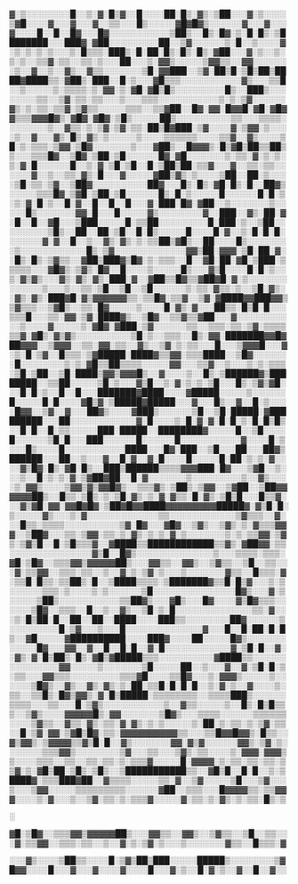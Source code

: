 ▓░▒░░░░░░░░█░░▒░▓░█▒▓░░█░░░░██░█▒░▓▒░▒██░░░▓░▒░░░░▒▓█░░░░▓░░░▓░░░▓░░▒▒░░░█▒░░░░░▓█▓█▓▒░░░░░░▓░░░▓░░░▓░░░░█░░█░░█▓░░░█▓░░░░░░░░░░░▒██▒░░█▒░█▓░▒░█░█▒░▒████████░░░███▓░▓██░░░░░░░░░██░░▒▓░░░░░░▒░█░░▒░░░░▓
░▒░▒░▒░▒░░░▒░█▒▒▒░███▒░█░██░█▒░█▒░█▒░▓██░░░▓░▒░░▒░▒░▒░░▒▒▓░▒▒░░▒▒░▒░░░██░░░▒░▓▓▒░░░░░▒▓▓▒▒░░▓▓░░░░░░░▒░░▓░░▒░░▓▒░░▓▒▒░░░░░░░▒█░▓▓███░░▒▓░██▒█░▒█▒██▒████▓████▒▒░▓██▒░███░░█░▒░░░▓█▒▒▒░░░░░░░░░░░▓▒░░░▒▒█
░░▒░░░░░▒░▒▒▒▒░▒░▓▓░▒░▓█░▓█▒█▒░░░░░░░░░█▒░░███▒░░░░░░░░▒▒░░▒▓░▒▒░▒▒░░░▒░░░▒▒▒░░░░░░░░░░░▒░▒░▒▓░░░░░░▓▒░▒░▒▒░▒▒▓░▒▓▒▒░░░░░▒▒▒░░▒▒▓██░░█▓░▓▓░█▓▓█░▓█░▓█▓▓▒▒▒▓▓▓█▓▒░▓█▓░▓█▓░▒█▒░░░░░██▒░░░░░░░░░░▒▒░░░▒▒▒▒░
░░░░░░░▒░░▓▒▒░▒░▒▓░▒▓░▒▒░██▒█▓███░▒▓░░░░▓░▒▓▓░▒░░░░▒░░▓░░░▓▒░█▒░▓▒░▒░░░░░▒░░░░▒▒▒▒▒▒░░░░▒▒▓░░▓▒░░░░▒█░▒░▒▒▒░▒▓▓░▒█▓░░░░░░░▒░░░▓██▒░░█▓▓▓▒░█▒▓█▒██▒▒██▒▒░░░▒▒▒█▓░░▒█▓░▒██░▒█░░░░░░█▓░▓█░░░░░░░▒░▒▒░▓░▒░▒░
▒░▓░█░░░░░░█░░▒░▓░▒█░▒█░░█░▒██▒██░▒▒▓░░░▓░░▒▒░▒▒░░░░░░▓░░▒░░▒▒░▓▒░█░░░▓░░░░░▓██▒▓▒░▒░░░░▒██░░██░▒░░░░▒█░▒▒░▒▓░░▒██▓░░░░░░░░░░██▓░░░█▒░█▒░▓█░█▒░█░░██▓▒░░░░░▒▒▒█▓░▒▓█░▒██░▒█░░░░░░█▒░█░▒░░░░░█░░░░░░█░█░▒
░▒░▓░█░▒░░█░▓░░█░░█░░█░░░▓░███░█▓░▓██░░▒░░░░░░░▒░░░░░█▒░░░░░░░▓▓░█░░░█░░░░░▓▒░░░░░░░░▓░░███░░▓▒░██░▓░█░░█░░▓█░░░▒███░░░░░█░▒▒██░░░░░░░░░█░███░▒░░▒██░░░░░░░░░▒█▒░░██░░██░▒█░░█░█▒░░░░░█░░░░█░▓░░▒░█░█░█░
░░░░░░▓░▓░░█░░▒░░▓▒░▓▒░▒░▒▒██▒▓█▒░░██░░░░█▒░░░░░░░░▒░░░░░░░░░░░░█▒░▒▓░░░░░░░░░░░░░▓▓▒██░▓▓▓░▒█░██░▓░░█▒░█▒░▒▓▒▒░░▓██▒███▓▒█▓░▒░▒▒▒░░█░░▓█░██░▓█░▒███░▒▒▒▒▒░░░▓█▓▒░▒▓▒░█▓░░█░░░░▒░░░░░█▒░░░▓▒█░░░░█░█░▒░░
▒░▓▒▓▒░░░▓▒░▓▒░▓▒░███░▓░░▓██▒▒█▓▒▒▓██▓█░▓░▒░░░░░░░░░░░░░▒░░░▒░░▒▒░▒█░░▒█░░▒█░░░░░░▒░▒▒░▓▒▒░▒░░▒█░▓▒░░▓▒░▓▒░███▓█░▓▒▓▓▓▓▓▓▒▒░▒▒█▓░▒▒▓░░▒▓░▓████▓▓███▓▓▒▒▓▒▒▒░░▒▓█▒░░▒▒░█▓░░░░░▒░░░░█░▓▒░▓░░░██▒▒░█▒█░█░░░
▒▒▒█░░░▒▒░▓▓░▒▓░████▓▒░░▒█▓░░▒▒▓▒▒▓██░░░▓░░░░░░░░░░░▒░░░░▓░░░░░▒░▓█▓░▓███░▒▓░░░░░░▒▒░░▒▒▒░▒▒░▒▓░▒▒▒▒▒▒▓░▓█▒░▓▒▓▒░░░░░░░░░░▒█░▒░░▒▒▒░░█▒░▓▓░███████▓▓█▓██▓▓▓░░▒▓▓▓░░▒▒░▓▓░▒▒░░▓▒░░▒▓░▒░▒▒░░░█░░░▒▓▓▓█░░░▓
░▒░█░▒▓░░█▒▒▒░▒▓█████░████▓▒▒▓▓░▒▒▒████░░▒█▓░░░░░░░█░░░░░░░░▒░▒░▓█▒▒██▒▒▒▒░░░░░▓▓░░░▒▒▓░░▒░░░▒░▒░▒▒▒░▒█░▒██░░▒█░████▒▓▓▒▓▓▓█▒░░▓░░░░▒░░█▒░▒██████▓▒████████░░▒▒██░░░░░▒█░▒░░░▓▒█░░▒░▓░▒░▒░▒█░░░█▒░▒▓▒▓█░
░░█░█░▒░░█░░█░░░███████▓████░░░░▓█████░░░░░▒░░░░░░█░░░░░█░█░░░░▓█▒▓░▒█████▓█████░░░▓░░░█▒░░▓░░█░▒░░░░█▓▓░░▒▓░░▓░░░██▓▒░░░░▓███▒░░░░░░▒█░░▒█░█████░▓█████████░░░██░░░░░░░░░░░░▓░█░░░░▒░█░▓░▓░█░█░▒░█░█▒█▒
░░█░█░░█░▒▒░░░░░███░█████░░████████▓░░░░░█░░▒█░░░░█░░░░░░▒█░█░░░███░░░░░░█░░░░░░█░░░░░░░░░░░▓░░░░█░▒░░░█▒░░░░█░░░░░░░░░░░████░░░█▓░███░░▒█░░░██░░░██▓▒██████░░░██░░▒░░░▓░░█░▓░░▓░█░░░░█░░░░░█░██░▒░▒░▓░░
░░▓▒█▓░█▒░▓█░█▒░░███▒██████▒▒▒▒▓▓▓███░█▓░░░▒▓█░░▒░░░▒░░█░▒░▒░▓░▒▓██▓██░░█░▓░░░░░░░▒░░░░░░░░░▒░░▓▒░░░░▒░▓▓▒░░░░▒▓▓▒▓▒▓▓█▓▒░░▒▒▒▓▒░▒██▒░▒▓▓░░▒▓██░░▒██▓▓▓▓▓▓██▒░░█▒▒░▒█▒░▒░▒█░▓▒░▒░▓░▓▒▒░█░▓▒░▒█▒█░░░█▒▒▓░
░░▓▒▓█░▓▓░▓▓█▓█▓░▒██▓█▓▓████▓▓▓▓▓▓▓▓▓█████▓░▓▒█░█░▒░░░░░▓▒░░░▒░▓░░░░░░░░░░░░░▒▒░░░░░░░░░░░░▒▓▒▒▒░░▓░░░█▒▒░▒▒▒▒░░░░░░░░░░▒▓░█▓░░░▓█▓░░▒▓▒░░▒▓▒░▒░▓▒▒▒▓▓▓░░▒██▓░░░▒▒░▒▓▓░▒▒░▒░▓▒░▒░▒░▓░▒░░░░░░░▒░▒░▒▒▓▓░▒▓
▒░▒▓▒█░░█░▒█▒▒▒▓░░▓████▒▒████████████▒▒▓▒░▓██▓▓░▒▒░░░░░░░░░░░░░░░▓▒█░░█▓▒░░░░░░░░░░░░░░▒░░░▒▒▒▒░▒▒▒░▓█░▒█▓░░▒▒▒▓▓▒▓▓▓▓▓██▒░░░▓▓▒▒░░▓▓▒░░▒▓▒▒░░▒█░░▒▒░░░▓░▒▒▓▓░░▒▒▒░▒▒░░▒░░▓░▒░▒▓░▒░░░▒░░░░░░░▓▒▒░░█▒▒▒░▓
░▒▒█░█▒▒░▒▒██▒░█░░▒████▒▒▒▒░▒███████▓▒▒█░█▒▓░░░▒░▒░░░░░░▒▒▒░▒░░░░▒░▒░░░░░░▒█░░░░░░░░░░░░░░░█▓▒░░░▓░▒░░░░░▒██▒░░░░░░░░░░░▒▒██▓▒░░░▓█▒░░░█▓░░░░▓▒█▓▒▒▒░░░░░░▒█▓░░▒▒▒░░█░░▒░░▓▒░░▒█░▒░█░░░░░░░░░░░░░░▒▒░▓░░
░▒░█▒██░█░░██░░██░░████░░░░███▒▒░░░░░░░░██▓░░░░░░▒░░░░░░░░░█░▒▓░░░▒░░░█░░░░░░░░░░░░░░▓░░░█░░█░██░█░█▒░░▓█░░░░░▓██████████░░░░███▓░░░░██░░░░░█▓▒░░░░░░░░░░░░█▓░░░▓▓░░▓░░█░░█░█░░▓░█░░░░░░░░░░░░▓░▒█░█░░▓░
░▓▒░▓░█▒██▒░█▒░▓█▒▓█████▒▒▒░░░░░░░░░░▓████▒▒░░░░░░░░░░░░░░░▓▓░░░░░▒░░░░░░░▒█░░░░░██░░▒░░░▓░░▓░▒█░█░▒░▒▒░░░▓▓▒▒▒░░░░░░░░░▒▒▒▓█░░░░▒▒█▓░░░▒░▓▓▓▒░░░░░▒░░░░░░▒█▓▒░░▓▒░░▓▒░▓▒░▒░██░▒▒█░█░█░█░░▒░▓░▒░░▓░░░░▒░
▒▒░░▒▒█▒░█▓▒▓▓▒░▓░█▒█████░▒▒▒▒▒▒▒▒░░▒▒▒▒███▒░░░░░░▒▒▒▒░░░▒▒░░░█░▒▓▒░░░░░░░░░░░▒░░▓▒▒░░░░░▒░░█▒░█▒█▒▒▒░░▒▓▒░░░░▓▓▓▓▓█▒░▓▓░░░░░░░▒█▓▒░░░▒▒▒▒░░░░░░▒▒▒▒▒▒░░░░▒▓▒▒░░▓▒▒░▓▒░▒▒░▓░▓▒░▒░▒░░░░░▒░██░▒░▒▒░▒░▒▓░▒▒
░░█░▒▓░▓▓░▒▓█▒█▓░▒▒░▓▓▓▓▓▓▓▓▓▓▒▒░░░▒▒█▓▓█▓▓▒░█▒▒░░▓▒▓▓▒░▒▓▓▓▓▒▒▓▒█░█░░▓▒░░░░░░░▓▓░▓▒▓░░░░░░▓▓▒░▒▓░▒░░░░░░░▒▒▒▓▓▒░░░░░░░░▒▓░░░▒▒░░░▒▓▒░▒▒░░░░▒░▓▓▓░▓▓▓▒▒░░░░▒▒▒░░▒▒░░▒▒░▒▒░▒░▒▒▒▓░░░░░█░▓▓▓▓░▒░▒▒░▒▒░▒▒░▒
▒▓░▒░▓█▒██░▒█▒░▒█▒░░▒███████████▒▒░░▓█▒█░░█░█░░▒░▒████▓░▒▒▒███▓██░░▓▒▒▒▒░░░░░▒▒░▓░░▒▓░░░░░▒█░░░▒▓░░░▒░░░▒▓▓░░░░░▒▒▒▒▒▒▒▒▒░░░░░░▓██░░▒▒▒░░░█▓▓▓▓▒▒░▒▒▓▓▓░░░░▒░▓░░░▒░░▒▓░▒▒░▒░▒▒▒▓░░░░░▓░▒▒░▒░▓▒░▒░▒▒░█▒░▒













░


▓█░▒█▓░░▒▒▒▓▓▒▓▓▓▓▓██▒░░░▓▓▒▒░░▓▓▒░░▒▓▒▒░░▒█░░▒▒░░░▓░▒▒▓▓░░▒▒▒░▒▒░░▒░░▓░▒░▒▓░▒░░░▒░░░░░░░▓▒▒░░█▒▒▒░▓






░░░▓▒░░░░▒██▒▒░░░░█░▒▓▒██▒███░░░░░█████▒░░░░░░░░▒▓█▓▓░░░░█░░░▓░░░▓░░░░▓░░░░█░░░▓░▒░░█░▓░▒░░▓░░█░░▓░░
